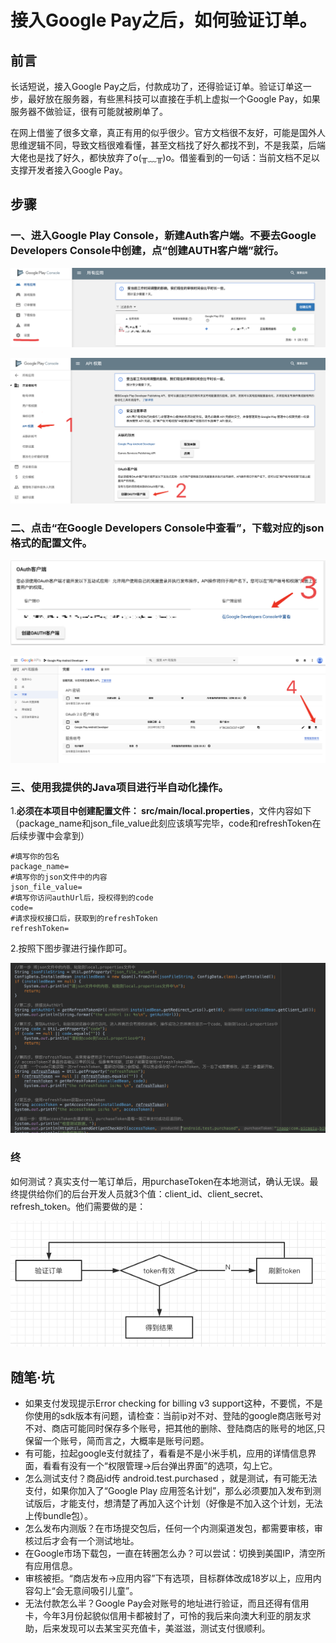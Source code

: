 # 接入Google Pay之后，如何验证订单。

## 前言

长话短说，接入Google Pay之后，付款成功了，还得验证订单。验证订单这一步，最好放在服务器，有些黑科技可以直接在手机上虚拟一个Google Pay，如果服务器不做验证，很有可能就被刷单了。

在网上借鉴了很多文章，真正有用的似乎很少。官方文档很不友好，可能是国外人思维逻辑不同，导致文档很难看懂，甚至文档找了好久都找不到，不是我菜，后端大佬也是找了好久，都快放弃了o(╥﹏╥)o。借鉴看到的一句话：当前文档不足以支撑开发者接入Google Pay。

## 步骤

### 一、进入Google Play Console，新建Auth客户端。不要去Google Developers Console中创建，点“创建AUTH客户端”就行。

![1](img/0.png?lastModify=1590645698)

![2](img/1.png?lastModify=1590645698)

### 二、点击“在Google Developers Console中查看”，下载对应的json格式的配置文件。

![3](img/2.png)

![4](img/3.png)

### 三、使用我提供的Java项目进行半自动化操作。

1.**必须在本项目中创建配置文件： src/main/local.properties**，文件内容如下（package_name和json_file_value此刻应该填写完毕，code和refreshToken在后续步骤中会拿到）

```properties
#填写你的包名
package_name=
#填写你的json文件中的内容
json_file_value=
#填写你访问authUrl后，授权得到的code
code=
#请求授权接口后，获取到的refreshToken
refreshToken=
```

2.按照下图步骤进行操作即可。

![5](img/1221.png)


### 终

如何测试？真实支付一笔订单后，用purchaseToken在本地测试，确认无误。最终提供给你们的后台开发人员就3个值：client_id、client_secret、refresh_token。他们需要做的是：

![6](img/1aq.png)

## 随笔·坑

- 如果支付发现提示Error checking for billing v3 support这种，不要慌，不是你使用的sdk版本有问题，请检查：当前ip对不对、登陆的google商店账号对不对、商店可能同时保存多个账号，把其他的删除、登陆商店的账号的地区,只保留一个账号，简而言之，大概率是账号问题。
- 有可能，拉起google支付就挂了，看看是不是小米手机，应用的详情信息界面，看看有没有一个“权限管理->后台弹出界面”的选项，勾上它。
- 怎么测试支付？商品id传 android.test.purchased ，就是测试，有可能无法支付，如果你加入了“Google Play 应用签名计划”，那么必须要加入发布到测试版后，才能支付，想清楚了再加入这个计划（好像是不加入这个计划，无法上传bundle包）。
- 怎么发布内测版？在市场提交包后，任何一个内测渠道发包，都需要审核，审核过后才会有一个测试地址。
- 在Google市场下载包，一直在转圈怎么办？可以尝试：切换到美国IP，清空所有应用信息。
- 审核被拒。“商店发布->应用内容”下有选项，目标群体改成18岁以上，应用内容勾上“会无意间吸引儿童”。
- 无法付款怎么半？Google Pay会对账号的地址进行验证，而且还得有信用卡，今年3月份起貌似信用卡都被封了，可怜的我后来向澳大利亚的朋友求助，后来发现可以去某宝买充值卡，美滋滋，测试支付很顺利。
